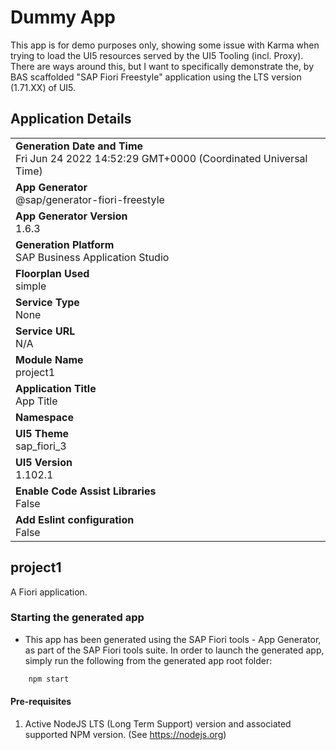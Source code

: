 # Dummy App

This app is for demo purposes only, showing some issue with Karma when trying to load the UI5 resources served by the UI5 Tooling (incl. Proxy). There are ways around this, but I want to specifically demonstrate the, by BAS scaffolded "SAP Fiori Freestyle" application using the LTS version (1.71.XX) of UI5.

## Application Details
|                                                                                                |
| ---------------------------------------------------------------------------------------------- |
| **Generation Date and Time**<br>Fri Jun 24 2022 14:52:29 GMT+0000 (Coordinated Universal Time) |
| **App Generator**<br>@sap/generator-fiori-freestyle                                            |
| **App Generator Version**<br>1.6.3                                                             |
| **Generation Platform**<br>SAP Business Application Studio                                     |
| **Floorplan Used**<br>simple                                                                   |
| **Service Type**<br>None                                                                       |
| **Service URL**<br>N/A                                                                         |
| **Module Name**<br>project1                                                                    |
| **Application Title**<br>App Title                                                             |
| **Namespace**<br>                                                                              |
| **UI5 Theme**<br>sap_fiori_3                                                                   |
| **UI5 Version**<br>1.102.1                                                                     |
| **Enable Code Assist Libraries**<br>False                                                      |
| **Add Eslint configuration**<br>False                                                          |

## project1

A Fiori application.

### Starting the generated app

- This app has been generated using the SAP Fiori tools - App Generator, as part of the SAP Fiori tools suite.  In order to launch the generated app, simply run the following from the generated app root folder:

```bash
    npm start
```

#### Pre-requisites

1. Active NodeJS LTS (Long Term Support) version and associated supported NPM version.  (See https://nodejs.org)
